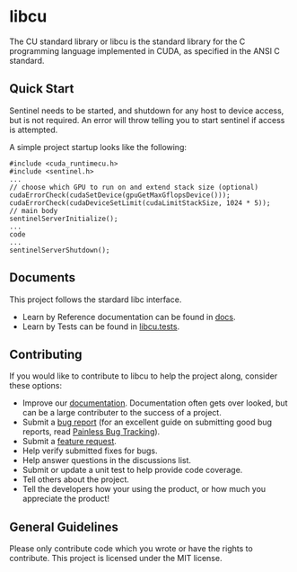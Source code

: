 # libcu
The CU standard library or libcu is the standard library for the C programming language implemented in CUDA, as specified in the ANSI C standard.

## Quick Start

Sentinel needs to be started, and shutdown for any host to device access, but is not required. An error will throw telling you to start sentinel if access is attempted.

A simple project startup looks like the following:
```
#include <cuda_runtimecu.h>
#include <sentinel.h>
...
// choose which GPU to run on and extend stack size (optional)
cudaErrorCheck(cudaSetDevice(gpuGetMaxGflopsDevice()));
cudaErrorCheck(cudaDeviceSetLimit(cudaLimitStackSize, 1024 * 5));
// main body
sentinelServerInitialize();
...
code
...
sentinelServerShutdown();
```

## Documents

This project follows the stardard libc interface.
* Learn by Reference documentation can be found in [docs](https://github.com/libcu/libcu/tree/master/docs).
* Learn by Tests can be found in [libcu.tests](https://github.com/libcu/libcu/tree/master/src/libcu.tests).

## Contributing

If you would like to contribute to libcu to help the project along, consider these options:
* Improve our [documentation](https://github.com/libcu/libcu/tree/master/docs). Documentation often gets over looked, but can be a large contributer to the success of a project.
* Submit a [bug report](https://github.com/libcu/libcu/issues) (for an excellent guide on submitting good bug reports, read [Painless Bug Tracking](https://www.joelonsoftware.com/2000/11/08/painless-bug-tracking/)).
* Submit a [feature request](https://github.com/libcu/libcu/issues).
* Help verify submitted fixes for bugs.
* Help answer questions in the discussions list.
* Submit or update a unit test to help provide code coverage.
* Tell others about the project.
* Tell the developers how your using the product, or how much you appreciate the product!

## General Guidelines
Please only contribute code which you wrote or have the rights to contribute. This project is licensed under the MIT license.
